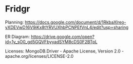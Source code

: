 # Fridgr

Planning: https://docs.google.com/document/d/1RkbaXlreo-yXDEVwD16V9iKx8tYRVUXhbPCNPEfVnL4/edit?usp=sharing

ER Diagram: https://drive.google.com/open?id=1y_sO0_gd5GQVFbyyadSYM8cDS0F2BTpL

Licenses: MongoDB.Driver - Apache License, Version 2.0 - apache.org/licenses/LICENSE-2.0
